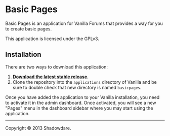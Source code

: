# Basic Pages

Basic Pages is an application for Vanilla Forums that provides a way for you to create basic pages.

This application is licensed under the GPLv3.

## Installation

There are two ways to download this application:

1. **[Download the latest stable release](http://vanillaforums.org/get/basicpages-application).**
2. Clone the repository into the `applications` directory of Vanilla and be sure to double check that new directory is named `basicpages`.

Once you have added the application to your Vanilla installation, you need to activate it in the admin dashboard. Once activated, you will see a new "Pages" menu in the dashboard sidebar where you may start using the application.

------------------------------
Copyright © 2013 Shadowdare.
